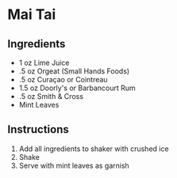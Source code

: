 # Mai Tai

## Ingredients

* 1 oz Lime Juice
* .5 oz Orgeat (Small Hands Foods)
* .5 oz Curaçao or Cointreau 
* 1.5 oz Doorly's or Barbancourt Rum
* .5 oz Smith & Cross
* Mint Leaves
  
## Instructions

1. Add all ingredients to shaker with crushed ice
2. Shake
3. Serve with mint leaves as garnish